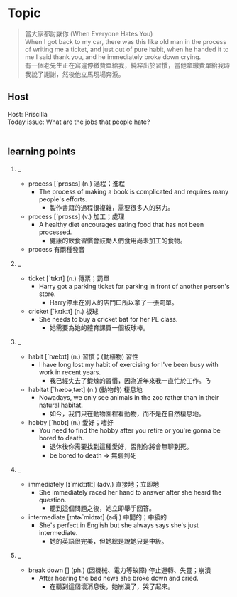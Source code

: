 # Topic

> 當大家都討厭你 (When Everyone Hates You) <br>
> When I got back to my car, there was this like old man in the process of writing me a ticket, and just out of pure habit, when he handed it to me I said thank you, and he immediately broke down crying. <br>
> 有一個老先生正在寫違停繳費單給我，純粹出於習慣，當他拿繳費單給我時我說了謝謝，然後他立馬現場奔淚。 <br>

## Host
Host: Priscilla
<br>Today issue: What are the jobs that people hate?
<br><br>
## learning points
1. _
	* process [ˋprɑsɛs] (n.) 過程；進程
		- The process of making a book is complicated and requires many people's efforts.
			+ 製作書籍的過程很複雜，需要很多人的努力。
	* process [ˋprɑsɛs] (v.) 加工；處理
		- A healthy diet encourages eating food that has not been processed.
			+ 健康的飲食習慣會鼓勵人們食用尚未加工的食物。
	* process 有兩種發音

2. _
	* ticket [ˋtɪkɪt] (n.) 傳票；罰單
		- Harry got a parking ticket for parking in front of another person's store.
			+ Harry停車在別人的店門口所以拿了一張罰單。
	* cricket [ˋkrɪkɪt] (n.) 板球
		- She needs to buy a cricket bat for her PE class.
			+ 她需要為她的體育課買一個板球棒。

3. _
	* habit [ˋhæbɪt] (n.) 習慣；(動植物) 習性
		- I have long lost my habit of exercising for I've been busy with work in recent years.
			+ 我已經失去了鍛煉的習慣，因為近年來我一直忙於工作。ㄋ
	* habitat [ˋhæbə͵tæt] (n.) (動物的) 棲息地
		- Nowadays, we only see animals in the zoo rather than in their natural habitat.
			+ 如今，我們只在動物園裡看動物，而不是在自然棲息地。
	* hobby [ˋhɑbɪ] (n.) 愛好；嗜好
		- You need to find the hobby after you retire or you're gonna be bored to death.
			+ 退休後你需要找到這種愛好，否則你將會無聊到死。
			+ be bored to death => 無聊到死

4. _
	* immediately [ɪˋmidɪɪtlɪ] (adv.) 直接地；立即地
		- She immediately raced her hand to answer after she heard the question.
			+ 聽到這個問題之後，她立即舉手回答。
	* intermediate [ɪntɚˋmidɪət] (adj.) 中間的；中級的
		- She's perfect in English but she always says she's just intermediate.
			+ 她的英語很完美，但她總是說她只是中級。

5. _
	* break down [] (ph.)  (因機械、電力等故障) 停止運轉、失靈；崩潰
		- After hearing the bad news she broke down and cried.
			+ 在聽到這個壞消息後，她崩潰了，哭了起來。
